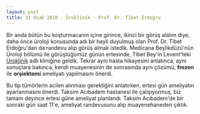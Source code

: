 ```yaml
---
layout: post
title: 31 Ocak 2018 - Üroklinik - Prof. Dr. Tibet Erdoğru
---
```


Bir anda bütün bu koşturmacanın içine girince, ikinci bir görüş alalım diye, daha önce üroloji konusunda adı bir hayli duyulmuş olan Prof. Dr. Tibet Erdoğru'dan da randevu alıp görüş almak istedik. Medicana Beylikdüzü'nün Üroloji bölümü ile görüştüğümüz günün ertesinde, Tibet Bey'in Levent'teki [Üroklinik](http://uroklinik.com.tr/) adlı kliniğine geldik. Tekrar aynı hasta hikayesini anlatınca, aynı sonuçlara bakınca, kendi muayenesinin de sonrasında aynı çözümü, **frozen** ile **orşiektomi** ameliyatı yapılmasını önerdi.

Bu tip tümörlerin acilen alınması gerektiğini anlatırken, ertesi gün ameliyatın ayarlanmasını önerdi. Taksim Acıbadem hastanesi ile çalışıyormuş, biz tamam deyince ertesi güne ameliyat planlandı. Taksim Acıbadem'de bir sonraki gün saat 11'e, ameliyat randevusunu alıp muayenehaneden çıktık.
